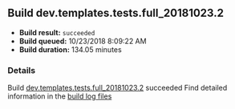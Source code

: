 ## Build dev.templates.tests.full_20181023.2
- **Build result:** `succeeded`
- **Build queued:** 10/23/2018 8:09:22 AM
- **Build duration:** 134.05 minutes
### Details
Build [dev.templates.tests.full_20181023.2](https://winappstudio.visualstudio.com/web/build.aspx?pcguid=a4ef43be-68ce-4195-a619-079b4d9834c2&builduri=vstfs%3a%2f%2f%2fBuild%2fBuild%2f26460) succeeded
Find detailed information in the [build log files](https://uwpctdiags.blob.core.windows.net/buildlogs/dev.templates.tests.full_20181023.2_logs.zip)
